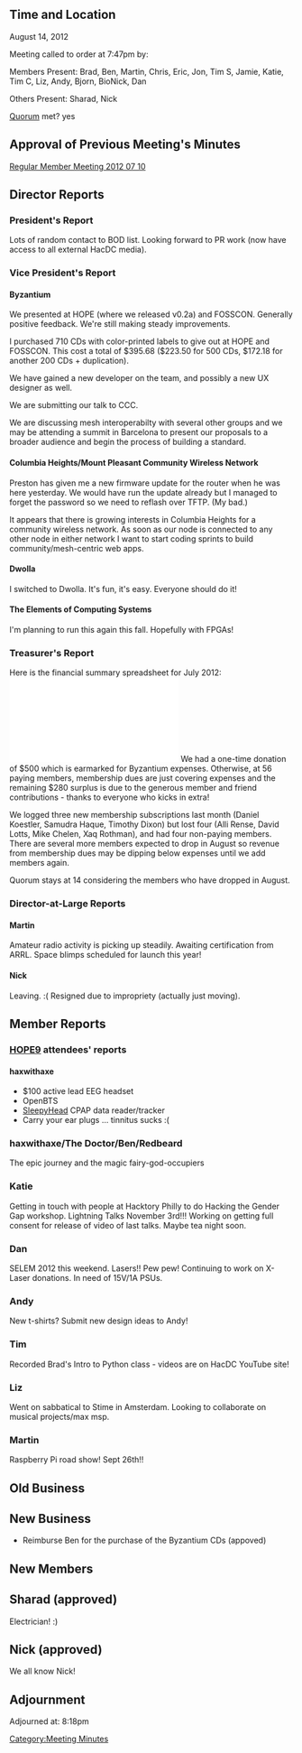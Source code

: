 ## Time and Location

August 14, 2012

Meeting called to order at 7:47pm by:

Members Present: Brad, Ben, Martin, Chris, Eric, Jon, Tim S, Jamie,
Katie, Tim C, Liz, Andy, Bjorn, BioNick, Dan

Others Present: Sharad, Nick

[Quorum](Quorum) met? yes

## Approval of Previous Meeting's Minutes

[Regular Member Meeting 2012 07
10](Regular_Member_Meeting_2012_07_10)

## Director Reports

### President's Report

Lots of random contact to BOD list. Looking forward to PR work (now have
access to all external HacDC media).

### Vice President's Report

#### Byzantium

We presented at HOPE (where we released v0.2a) and FOSSCON. Generally
positive feedback. We're still making steady improvements.

I purchased 710 CDs with color-printed labels to give out at HOPE and
FOSSCON. This cost a total of \$395.68 (\$223.50 for 500 CDs, \$172.18
for another 200 CDs + duplication).

We have gained a new developer on the team, and possibly a new UX
designer as well.

We are submitting our talk to CCC.

We are discussing mesh interoperabilty with several other groups and we
may be attending a summit in Barcelona to present our proposals to a
broader audience and begin the process of building a standard.

#### Columbia Heights/Mount Pleasant Community Wireless Network

Preston has given me a new firmware update for the router when he was
here yesterday. We would have run the update already but I managed to
forget the password so we need to reflash over TFTP. (My bad.)

It appears that there is growing interests in Columbia Heights for a
community wireless network. As soon as our node is connected to any
other node in either network I want to start coding sprints to build
community/mesh-centric web apps.

#### Dwolla

I switched to Dwolla. It's fun, it's easy. Everyone should do it!

#### The Elements of Computing Systems

I'm planning to run this again this fall. Hopefully with FPGAs!

### Treasurer's Report

Here is the financial summary spreadsheet for July 2012:
![](HacDC_Financials_2012_07.pdf "HacDC_Financials_2012_07.pdf") We had
a one-time donation of \$500 which is earmarked for Byzantium expenses.
Otherwise, at 56 paying members, membership dues are just covering
expenses and the remaining \$280 surplus is due to the generous member
and friend contributions - thanks to everyone who kicks in extra!

We logged three new membership subscriptions last month (Daniel
Koestler, Samudra Haque, Timothy Dixon) but lost four (Alli Rense, David
Lotts, Mike Chelen, Xaq Rothman), and had four non-paying members. There
are several more members expected to drop in August so revenue from
membership dues may be dipping below expenses until we add members
again.

Quorum stays at 14 considering the members who have dropped in August.

### Director-at-Large Reports

#### Martin

Amateur radio activity is picking up steadily. Awaiting certification
from ARRL. Space blimps scheduled for launch this year!

#### Nick

Leaving. :( Resigned due to impropriety (actually just moving).

## Member Reports

### [HOPE9](http://www.hopenumbernine.net/) attendees' reports

#### haxwithaxe

-   \$100 active lead EEG headset
-   OpenBTS
-   [SleepyHead](http://sourceforge.net/projects/sleepyhead/) CPAP data
    reader/tracker
-   Carry your ear plugs ... tinnitus sucks :(

### haxwithaxe/The Doctor/Ben/Redbeard

The epic journey and the magic fairy-god-occupiers

### Katie

Getting in touch with people at Hacktory Philly to do Hacking the Gender
Gap workshop. Lightning Talks November 3rd!!! Working on getting full
consent for release of video of last talks. Maybe tea night soon.

### Dan

SELEM 2012 this weekend. Lasers!! Pew pew! Continuing to work on X-Laser
donations. In need of 15V/1A PSUs.

### Andy

New t-shirts? Submit new design ideas to Andy!

### Tim

Recorded Brad's Intro to Python class - videos are on HacDC YouTube
site!

### Liz

Went on sabbatical to Stime in Amsterdam. Looking to collaborate on
musical projects/max msp.

### Martin

Raspberry Pi road show! Sept 26th!!

## Old Business

## New Business

-   Reimburse Ben for the purchase of the Byzantium CDs (appoved)

## New Members

## Sharad (approved)

Electrician! :)

## Nick (approved)

We all know Nick!

## Adjournment

Adjourned at: 8:18pm

[Category:Meeting Minutes](Category:Meeting_Minutes)
